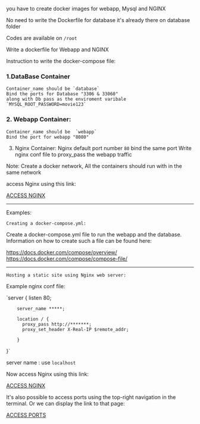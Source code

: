you have to create docker images for webapp, Mysql and NGINX

No need to write the Dockerfile for database it's already there on database folder

Codes are available on `/root`

Write  a dockerfile for Webapp and NGINX

Instruction to write the docker-compose file:

### 1.DataBase Container

    Container_name should be `database`
    Bind the ports for Database "3306 & 33060"
    along with Db pass as the enviroment varibale
    `MYSQL_ROOT_PASSWORD=movie123`


### 2. Webapp Container:

    Container_name should be  `webapp`
    Bind the port for webapp "8080"


3. Nginx Container:
    Nginx default port number `80` bind the same port
    Write nginx conf file to proxy_pass the webapp traffic

Note: Create a docker network, All the containers should run with in the same network

access Nginx using this link:

[ACCESS NGINX]({{TRAFFIC_HOST1_80}})

-------------------------------------------
Examples:

`Creating a docker-compose.yml:`

Create a docker-compose.yml file to run the webapp and the database. Information on how to create such a file can be found here:

https://docs.docker.com/compose/overview/
https://docs.docker.com/compose/compose-file/

-----------------------------------------------------------

`Hosting a static site using Nginx web server:`

Example nginx conf file:

`server {
        listen 80;

        server_name *****;

        location / {
          proxy_pass http://*******;
          proxy_set_header X-Real-IP $remote_addr;

        }

}`

server name : use `localhost`

Now access Nginx using this link:

[ACCESS NGINX]({{TRAFFIC_HOST1_80}})

It's also possible to access ports using the top-right navigation in the terminal.
Or we can display the link to that page:

[ACCESS PORTS]({{TRAFFIC_SELECTOR}})
